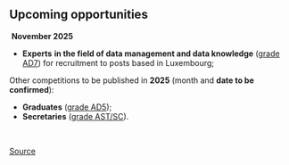 Upcoming opportunities
----------------------

&nbsp;**November 2025**

* **Experts** **in the field of data management and data knowledge** ([grade AD7](/en/eu-careers/staff-categories "EU staff categories")) for recruitment to posts based in Luxembourg;

Other competitions to be published in **2025** (month and **date to be confirmed**):

* **Graduates** ([grade AD5](/en/eu-careers/staff-categories "EU staff categories"));
* **Secretaries** ([grade AST/SC](/en/eu-careers/staff-categories "EU staff categories")).

&nbsp;

[Source](https://eu-careers.europa.eu/en/upcoming-selection-procedures)